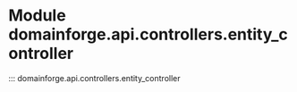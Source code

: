 # Module domainforge.api.controllers.entity_controller

::: domainforge.api.controllers.entity_controller

